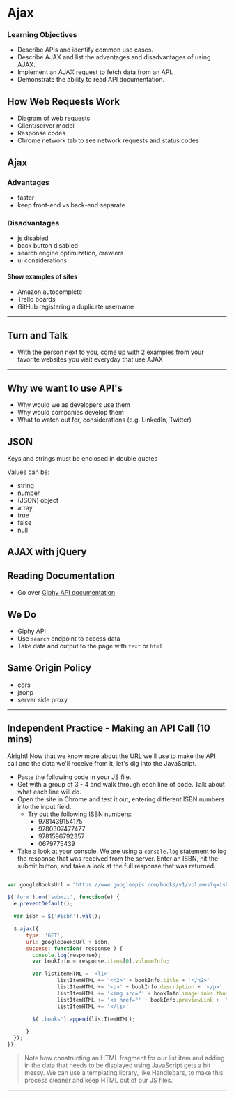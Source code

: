 # Ajax

### Learning Objectives

- Describe APIs and identify common use cases.
- Describe AJAX and list the advantages and disadvantages of using AJAX.
- Implement an AJAX request to fetch data from an API.
- Demonstrate the ability to read API documentation.

## How Web Requests Work

- Diagram of web requests 
- Client/server model
- Response codes
- Chrome network tab to see network requests and status codes

## Ajax

### Advantages 

- faster
- keep front-end vs back-end separate

### Disadvantages

- js disabled
- back button disabled
- search engine optimization, crawlers
- ui considerations

#### Show examples of sites 

- Amazon autocomplete
- Trello boards
- GitHub registering a duplicate username

***

## Turn and Talk

- With the person next to you, come up with 2 examples from your favorite websites you visit everyday that use AJAX

***

## Why we want to use API's

- Why would we as developers use them
- Why would companies develop them
- What to watch out for, considerations (e.g. LinkedIn, Twitter)

## JSON

Keys and strings must be enclosed in double quotes

Values can be: 

- string
- number
- (JSON) object
- array
- true
- false
- null

## AJAX with jQuery

## Reading Documentation

- Go over [Giphy API documentation](https://github.com/Giphy/GiphyAPI)

## We Do 

- Giphy API 
- Use `search` endpoint to access data
- Take data and output to the page with `text` or `html`

## Same Origin Policy 

- cors
- jsonp
- server side proxy

***

## Independent Practice - Making an API Call (10 mins)

Alright! Now that we know more about the URL we'll use to make the API call and the data we'll receive from it, let's dig into the JavaScript.

- Paste the following code in your JS file.
- Get with a group of 3 - 4 and walk through each line of code. Talk about what each line will do.
- Open the site in Chrome and test it out, entering different ISBN numbers into the input field.
	- Try out the following ISBN numbers:
		- 9781439154175
		- 9780307477477
		- 9781596792357
		- 0679775439
- Take a look at your console. We are using a `console.log` statement to log the response that was received from the server. Enter an ISBN, hit the submit button, and take a look at the full response that was returned.

```js

var googleBooksUrl = "https://www.googleapis.com/books/v1/volumes?q=isbn:";

$('form').on('submit', function(e) {
  e.preventDefault();

  var isbn = $('#isbn').val();

  $.ajax({
      type: 'GET',
      url: googleBooksUrl + isbn,
      success: function( response ) {
        console.log(response);
        var bookInfo = response.items[0].volumeInfo;

        var listItemHTML = '<li>'
				listItemHTML += '<h2>' + bookInfo.title + '</h2>'
				listItemHTML += '<p>' + bookInfo.description + '</p>'
				listItemHTML += '<img src="' + bookInfo.imageLinks.thumbnail + '">'
				listItemHTML += '<a href="' + bookInfo.previewLink + '">Preview Book</a>'
				listItemHTML += '</li>'

        $('.books').append(listItemHTML);

      }
  });
});
```

> Note how constructing an HTML fragment for our list item and adding in the data that needs to be displayed using JavaScript gets a bit messy. We can use a templating library, like Handlebars, to make this process cleaner and keep HTML out of our JS files.

***
